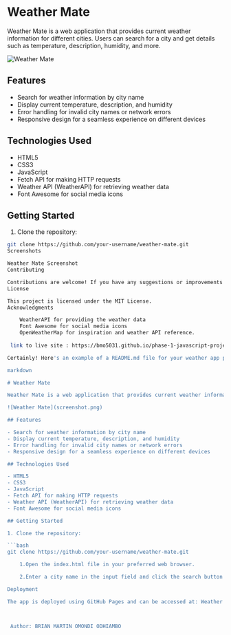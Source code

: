 # Weather Mate

Weather Mate is a web application that provides current weather information for different cities. Users can search for a city and get details such as temperature, description, humidity, and more.

![Weather Mate](screenshot.png)

## Features

- Search for weather information by city name
- Display current temperature, description, and humidity
- Error handling for invalid city names or network errors
- Responsive design for a seamless experience on different devices

## Technologies Used

- HTML5
- CSS3
- JavaScript
- Fetch API for making HTTP requests
- Weather API (WeatherAPI) for retrieving weather data
- Font Awesome for social media icons

## Getting Started

1. Clone the repository:

```bash
git clone https://github.com/your-username/weather-mate.git
Screenshots

Weather Mate Screenshot
Contributing

Contributions are welcome! If you have any suggestions or improvements for the project, feel free to submit a pull request.
License

This project is licensed under the MIT License.
Acknowledgments

    WeatherAPI for providing the weather data
    Font Awesome for social media icons
    OpenWeatherMap for inspiration and weather API reference.
 
 link to live site : https://bmo5031.github.io/phase-1-javascript-project-mode/

Certainly! Here's an example of a README.md file for your weather app project:

markdown

# Weather Mate

Weather Mate is a web application that provides current weather information for different cities. Users can search for a city and get details such as temperature, description, humidity, and more.

![Weather Mate](screenshot.png)

## Features

- Search for weather information by city name
- Display current temperature, description, and humidity
- Error handling for invalid city names or network errors
- Responsive design for a seamless experience on different devices

## Technologies Used

- HTML5
- CSS3
- JavaScript
- Fetch API for making HTTP requests
- Weather API (WeatherAPI) for retrieving weather data
- Font Awesome for social media icons

## Getting Started

1. Clone the repository:

```bash
git clone https://github.com/your-username/weather-mate.git

    1.Open the index.html file in your preferred web browser.

    2.Enter a city name in the input field and click the search button to get the weather information.

Deployment

The app is deployed using GitHub Pages and can be accessed at: Weather Mate



 Author: BRIAN MARTIN OMONDI ODHIAMBO

